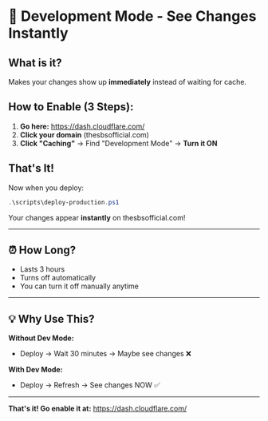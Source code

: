 # 🚀 Development Mode - See Changes Instantly

## What is it?
Makes your changes show up **immediately** instead of waiting for cache.

## How to Enable (3 Steps):

1. **Go here:** https://dash.cloudflare.com/
2. **Click your domain** (thesbsofficial.com)
3. **Click "Caching"** → Find "Development Mode" → **Turn it ON**

## That's It!

Now when you deploy:
```powershell
.\scripts\deploy-production.ps1
```

Your changes appear **instantly** on thesbsofficial.com!

---

## ⏰ How Long?
- Lasts 3 hours
- Turns off automatically
- You can turn it off manually anytime

---

## 💡 Why Use This?

**Without Dev Mode:**
- Deploy → Wait 30 minutes → Maybe see changes ❌

**With Dev Mode:**
- Deploy → Refresh → See changes NOW ✅

---

**That's it! Go enable it at:** https://dash.cloudflare.com/
